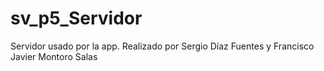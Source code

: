 # sv_p5_Servidor
Servidor usado por la app.
Realizado por Sergio Díaz Fuentes y Francisco Javier Montoro Salas
